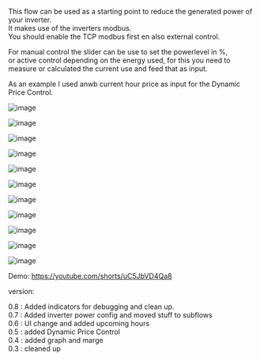 This flow can be used as a starting point to reduce the generated power of your inverter. \
It makes use of the inverters modbus. \
You should enable the TCP modbus first en also external control.

For manual control the slider can be use to set the powerlevel in %, \
or active control depending on the energy used, 
for this you need to measure or calculated the current use and feed that as input.

As an example I used anwb current hour price as input for the Dynamic Price Control.

![image](https://github.com/hansvanlin/SMA-Tripower-5.0---Active-Power-Control/assets/108009649/4ee3cdd7-6fae-4055-a493-a5215bb65103)


![image](https://github.com/hansvanlin/SMA-Tripower-5.0---Active-Power-Control/assets/108009649/ddc45c4e-2d7d-4061-b047-982a578b0470)

![image](https://github.com/hansvanlin/SMA-Tripower-5.0---Active-Power-Control/assets/108009649/89b4c1f8-5a57-4df6-b824-d70acfd88006)


![image](https://github.com/hansvanlin/SMA-Tripower-5.0---Active-Power-Control/assets/108009649/b64f95fc-caaa-470e-a2b1-3910e1c87ba2)

![image](https://github.com/hansvanlin/SMA-Tripower-5.0---Active-Power-Control/assets/108009649/a4f35cdb-97e6-4886-a3d7-e22ccd114f68)


![image](https://github.com/hansvanlin/SMA-Tripower-5.0---Active-Power-Control/assets/108009649/c1ab6c9e-19f8-4b4c-9cce-7eba64224901)

![image](https://github.com/hansvanlin/SMA-Tripower-5.0---Active-Power-Control/assets/108009649/8a372839-bb50-45f0-aec4-413979507672)

![image](https://github.com/hansvanlin/SMA-Tripower-5.0---Active-Power-Control/assets/108009649/fcb6ea51-51ea-46e1-958d-57159f95a91b)

![image](https://github.com/hansvanlin/SMA-Tripower-5.0---Active-Power-Control/assets/108009649/3d65d528-62fa-4543-8fda-0686908ec337)

![image](https://github.com/hansvanlin/SMA-Tripower-5.0---Active-Power-Control/assets/108009649/4338902e-4a1e-412a-a1e0-e01d632cc6e8)

![image](https://github.com/hansvanlin/SMA-Tripower-5.0---Active-Power-Control/assets/108009649/9b491acc-ac40-4954-a5c4-6dec282a0050)








Demo: https://youtube.com/shorts/uC5JbVD4Qa8 





version: 

0.8 : Added indicators for debugging and clean up. \
0.7 : Added inverter power config and moved stuff to subflows \
0.6 : UI change and added upcoming hours \
0.5 : added Dynamic Price Control \
0.4 : added graph and marge \
0.3 : cleaned up 

  

